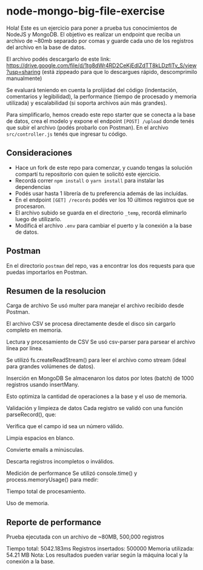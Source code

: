 # node-mongo-big-file-exercise

Hola! Este es un ejercicio para poner a prueba tus conocimientos de NodeJS y MongoDB. El objetivo es realizar un endpoint que reciba un archivo de ~80mb separado por comas y guarde cada uno de los registros del archivo en la base de datos.

El archivo podés descargarlo de este link:
https://drive.google.com/file/d/1tg8dWr4RD2CeKjEdlZdTT8kLDzfITv_S/view?usp=sharing
(está zippeado para que lo descargues rápido, descomprimilo manualmente)

Se evaluará teniendo en cuenta la prolijidad del código (indentación, comentarios y legibilidad), la performance (tiempo de procesado y memoria utilizada) y escalabilidad (si soporta archivos aún más grandes).

Para simplificarlo, hemos creado este repo starter que se conecta a la base de datos, crea el modelo y expone el endpoint `[POST] /upload` donde tenés que subir el archivo (podés probarlo con Postman). En el archivo `src/controller.js` tenés que ingresar tu código.

## Consideraciones

- Hace un fork de este repo para comenzar, y cuando tengas la solución compartí tu repositorio con quien te solicitó este ejercicio.
- Recordá correr `npm install` o `yarn install` para instalar las dependencias
- Podés usar hasta 1 librería de tu preferencia además de las incluídas.
- En el endpoint `[GET] /records` podés ver los 10 últimos registros que se procesaron.
- El archivo subido se guarda en el directorio `_temp`, recordá eliminarlo luego de utilizarlo.
- Modificá el archivo `.env` para cambiar el puerto y la conexión a la base de datos.

## Postman
En el directorio `postman` del repo, vas a encontrar los dos requests para que puedas importarlos en Postman.

## Resumen de la resolucion
Carga de archivo
Se usó multer para manejar el archivo recibido desde Postman.

El archivo CSV se procesa directamente desde el disco sin cargarlo completo en memoria.

 Lectura y procesamiento de CSV
Se usó csv-parser para parsear el archivo línea por línea.

Se utilizó fs.createReadStream() para leer el archivo como stream (ideal para grandes volúmenes de datos).

 Inserción en MongoDB
Se almacenaron los datos por lotes (batch) de 1000 registros usando insertMany.

Esto optimiza la cantidad de operaciones a la base y el uso de memoria.

Validación y limpieza de datos
Cada registro se validó con una función parseRecord(), que:

Verifica que el campo id sea un número válido.

Limpia espacios en blanco.

Convierte emails a minúsculas.

Descarta registros incompletos o inválidos.

 Medición de performance
Se utilizó console.time() y process.memoryUsage() para medir:

Tiempo total de procesamiento.

Uso de memoria.

## Reporte de performance 
Prueba ejecutada con un archivo de ~80MB, 500,000 registros

Tiempo total: 5042.183ms
Registros insertados: 500000
Memoria utilizada: 54.21 MB
Nota: Los resultados pueden variar según la máquina local y la conexión a la base.

